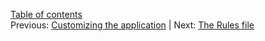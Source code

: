[Table of contents](_tableOfContents.md)  
Previous: [Customizing the application](customizing.md) | Next: [The Rules file](rules.md)